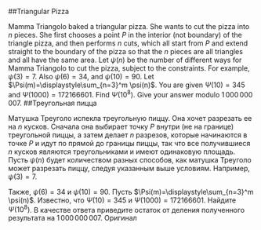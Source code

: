 ##Triangular Pizza

Mamma Triangolo baked a triangular pizza. She wants to cut the pizza into $n$ pieces. She first chooses a point $P$ in the interior (not boundary) of the triangle pizza, and then performs $n$ cuts, which all start from $P$ and extend straight to the boundary of the pizza so that the $n$ pieces are all triangles and all have the same area.
Let $\psi(n)$ be the number of different ways for Mamma Triangolo to cut the pizza, subject to the constraints.
For example, $\psi(3)=7$.
Also $\psi(6)=34$, and $\psi(10)=90$.
Let $\Psi(m)=\displaystyle\sum_{n=3}^m \psi(n)$. You are given $\Psi(10)=345$ and $\Psi(1000)=172166601$.
Find $\Psi(10^8)$. Give your answer modulo $1\,000\,000\,007$.
##Треугольная пицца

Матушка Треуголо испекла треугольную пиццу. Она хочет разрезать ее на $n$ кусков. Сначала она выбирает точку $P$ внутри (не на границе) треугольной пиццы, а затем делает $n$ разрезов, которые начинаются в точке $P$ и идут по прямой до границы пиццы, так что все получившиеся $n$ кусков являются треугольниками и имеют одинаковую площадь.
Пусть $\psi(n)$ будет количеством разных способов, как матушка Треуголо может разрезать пиццу, следуя указанным выше условиям.
Например, $\psi(3)=7$.


Также, $\psi(6)=34$ и $\psi(10)=90$.
Пусть $\Psi(m)=\displaystyle\sum_{n=3}^m \psi(n)$. Известно, что $\Psi(10)=345$ и $\Psi(1000)=172166601$.
Найдите $\Psi(10^8)$. В качестве ответа приведите остаток от деления полученного результата на $1\,000\,000\,007$.
Оригинал
